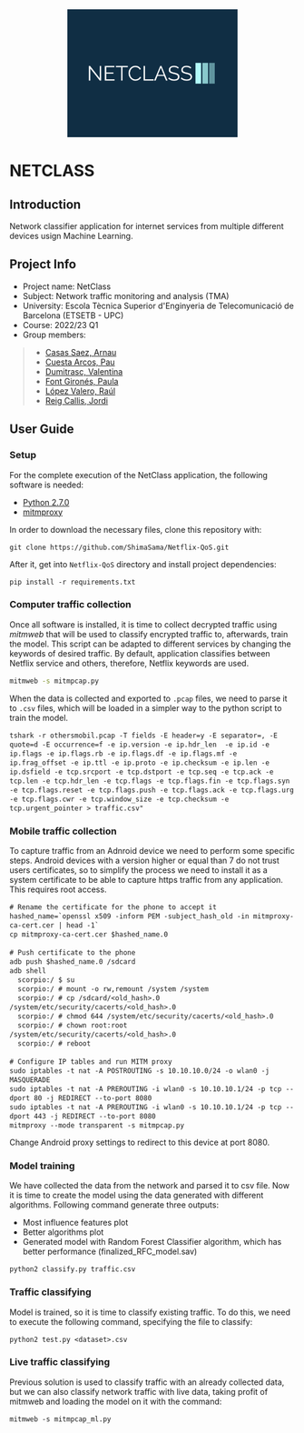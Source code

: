 <div align="center">
  <img src="https://github.com/ShimaSama/Netflix-QoS/blob/9cebf301ba711d2cd47a570dbc23d9e0cd24e3e8/netclass-logo.png" width="300px" />
</div>

# NETCLASS

## Introduction

<p>Network classifier application for internet services from multiple different devices usign Machine Learning.</p>

## Project Info

- Project name: NetClass
- Subject: Network traffic monitoring and analysis (TMA)
- University: Escola Tècnica Superior d'Enginyeria de Telecomunicació de Barcelona (ETSETB - UPC)
- Course: 2022/23 Q1
- Group members:
> - [Casas Saez, Arnau](mailto:arnau.casas@estudiantat.upc.edu)
> - [Cuesta Arcos, Pau](mailto:pau.cuesta.arcos@estudiantat.upc.edu)
> - [Dumitrasc, Valentina](mailto:valentina.dumitrasc@estudiantat.upc.edu)
> - [Font Gironés, Paula](mailto:paula.font@estudiantat.upc.edu)
> - [López Valero, Raúl](mailto:raul.lopez.valero@estudiantat.upc.edu)
> - [Reig Callis, Jordi](mailto:jordi.reig.callis@estudiantat.upc.edu)

## User Guide

### Setup

For the complete execution of the NetClass application, the following software is needed:

- [Python 2.7.0](https://www.python.org/download/releases/2.7/)
- [mitmproxy](https://mitmproxy.org/)

In order to download the necessary files, clone this repository with:

```
git clone https://github.com/ShimaSama/Netflix-QoS.git
```

After it, get into `Netflix-QoS` directory and install project dependencies:
```
pip install -r requirements.txt
```

### Computer traffic collection

Once all software is installed, it is time to collect decrypted traffic using *mitmweb* that will be used to classify encrypted traffic to, afterwards, train the model.
This script can be adapted to different services by changing the keywords of desired traffic. By default, application classifies between Netflix service and others, therefore, Netflix keywords are used.
```bash
mitmweb -s mitmpcap.py
```

When the data is collected and exported to `.pcap` files, we need to parse it to `.csv` files, which will be loaded in a simpler way to the python script to train the model.
```
tshark -r othersmobil.pcap -T fields -E header=y -E separator=, -E quote=d -E occurrence=f -e ip.version -e ip.hdr_len  -e ip.id -e ip.flags -e ip.flags.rb -e ip.flags.df -e ip.flags.mf -e ip.frag_offset -e ip.ttl -e ip.proto -e ip.checksum -e ip.len -e ip.dsfield -e tcp.srcport -e tcp.dstport -e tcp.seq -e tcp.ack -e tcp.len -e tcp.hdr_len -e tcp.flags -e tcp.flags.fin -e tcp.flags.syn -e tcp.flags.reset -e tcp.flags.push -e tcp.flags.ack -e tcp.flags.urg -e tcp.flags.cwr -e tcp.window_size -e tcp.checksum -e tcp.urgent_pointer > traffic.csv"
```

### Mobile traffic collection

To capture traffic from an Adnroid device we need to perform some specific steps. Android devices with a version higher or equal than 7 do not trust users certificates, so to simplify the process we need to install it as a system certificate to be able to capture https traffic from any application. This requires root access.
```
# Rename the certificate for the phone to accept it
hashed_name=`openssl x509 -inform PEM -subject_hash_old -in mitmproxy-ca-cert.cer | head -1`
cp mitmproxy-ca-cert.cer $hashed_name.0

# Push certificate to the phone
adb push $hashed_name.0 /sdcard
adb shell
  scorpio:/ $ su
  scorpio:/ # mount -o rw,remount /system /system
  scorpio:/ # cp /sdcard/<old_hash>.0 /system/etc/security/cacerts/<old_hash>.0
  scorpio:/ # chmod 644 /system/etc/security/cacerts/<old_hash>.0
  scorpio:/ # chown root:root /system/etc/security/cacerts/<old_hash>.0
  scorpio:/ # reboot

# Configure IP tables and run MITM proxy
sudo iptables -t nat -A POSTROUTING -s 10.10.10.0/24 -o wlan0 -j MASQUERADE
sudo iptables -t nat -A PREROUTING -i wlan0 -s 10.10.10.1/24 -p tcp --dport 80 -j REDIRECT --to-port 8080
sudo iptables -t nat -A PREROUTING -i wlan0 -s 10.10.10.1/24 -p tcp --dport 443 -j REDIRECT --to-port 8080
mitmproxy --mode transparent -s mitmpcap.py
```
Change Android proxy settings to redirect to this device at port 8080.

### Model training

We have collected the data from the network and parsed it to csv file. Now it is time to create the model using the data generated with different algorithms. Following command generate three outputs:
- Most influence features plot
- Better algorithms plot
- Generated model with Random Forest Classifier algorithm, which has better performance (finalized_RFC_model.sav)
```
python2 classify.py traffic.csv
```

### Traffic classifying

Model is trained, so it is time to classify existing traffic. To do this, we need to execute the following command, specifying the file to classify:
```
python2 test.py <dataset>.csv
```

### Live traffic classifying

Previous solution is used to classify traffic with an already collected data, but we can also classify network traffic with live data, taking profit of mitmweb and loading the model on it with the command:
```
mitmweb -s mitmpcap_ml.py
```
